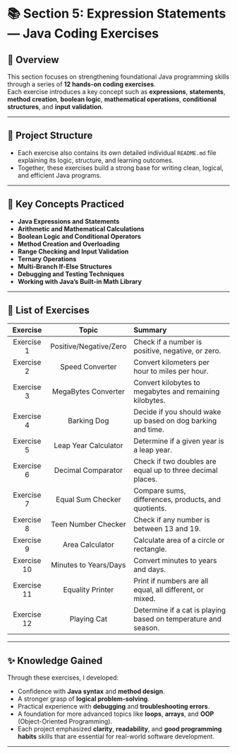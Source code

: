 # 📚 Section 5: Expression Statements — Java Coding Exercises

## 📝 Overview

This section focuses on strengthening foundational Java programming skills through a series of **12 hands-on coding exercises**.  
Each exercise introduces a key concept such as **expressions**, **statements**, **method creation**, 
**boolean logic**, **mathematical operations**, **conditional structures**, and **input validation**.

---

## 📂 Project Structure

- Each exercise also contains its own detailed individual `README.md` file explaining its logic, structure, and learning outcomes.
- Together, these exercises build a strong base for writing clean, logical, and efficient Java programs.

---

## 🧠 Key Concepts Practiced

- **Java Expressions and Statements**
- **Arithmetic and Mathematical Calculations**
- **Boolean Logic and Conditional Operators**
- **Method Creation and Overloading**
- **Range Checking and Input Validation**
- **Ternary Operations**
- **Multi-Branch If-Else Structures**
- **Debugging and Testing Techniques**
- **Working with Java’s Built-in Math Library**

---

## 🚀 List of Exercises

| Exercise | Topic | Summary |
|:--------:|:-----:|:--------|
| Exercise 1 | Positive/Negative/Zero | Check if a number is positive, negative, or zero. |
| Exercise 2 | Speed Converter | Convert kilometers per hour to miles per hour. |
| Exercise 3 | MegaBytes Converter | Convert kilobytes to megabytes and remaining kilobytes. |
| Exercise 4 | Barking Dog | Decide if you should wake up based on dog barking and time. |
| Exercise 5 | Leap Year Calculator | Determine if a given year is a leap year. |
| Exercise 6 | Decimal Comparator | Check if two doubles are equal up to three decimal places. |
| Exercise 7 | Equal Sum Checker | Compare sums, differences, products, and quotients. |
| Exercise 8 | Teen Number Checker | Check if any number is between 13 and 19. |
| Exercise 9 | Area Calculator | Calculate area of a circle or rectangle. |
| Exercise 10 | Minutes to Years/Days | Convert minutes to years and days. |
| Exercise 11 | Equality Printer | Print if numbers are all equal, all different, or mixed. |
| Exercise 12 | Playing Cat | Determine if a cat is playing based on temperature and season. |

---

## ✨ Knowledge Gained

Through these exercises, I developed:
- Confidence with **Java syntax** and **method design**.
- A stronger grasp of **logical problem-solving**.
- Practical experience with **debugging** and **troubleshooting errors**.
- A foundation for more advanced topics like **loops**, **arrays**, and **OOP** (Object-Oriented Programming).
- Each project emphasized **clarity**, **readability**, and **good programming habits**
skills that are essential for real-world software development.

---



